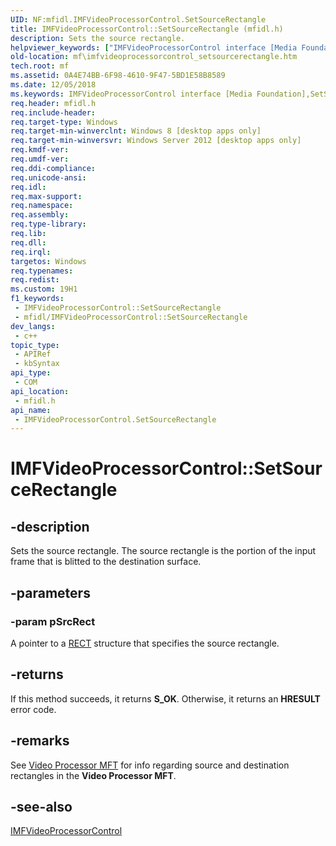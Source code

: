 ```yaml
---
UID: NF:mfidl.IMFVideoProcessorControl.SetSourceRectangle
title: IMFVideoProcessorControl::SetSourceRectangle (mfidl.h)
description: Sets the source rectangle.
helpviewer_keywords: ["IMFVideoProcessorControl interface [Media Foundation]","SetSourceRectangle method","IMFVideoProcessorControl.SetSourceRectangle","IMFVideoProcessorControl::SetSourceRectangle","SetSourceRectangle","SetSourceRectangle method [Media Foundation]","SetSourceRectangle method [Media Foundation]","IMFVideoProcessorControl interface","mf.imfvideoprocessorcontrol_setsourcerectangle","mfidl/IMFVideoProcessorControl::SetSourceRectangle"]
old-location: mf\imfvideoprocessorcontrol_setsourcerectangle.htm
tech.root: mf
ms.assetid: 0A4E74BB-6F98-4610-9F47-5BD1E58B8589
ms.date: 12/05/2018
ms.keywords: IMFVideoProcessorControl interface [Media Foundation],SetSourceRectangle method, IMFVideoProcessorControl.SetSourceRectangle, IMFVideoProcessorControl::SetSourceRectangle, SetSourceRectangle, SetSourceRectangle method [Media Foundation], SetSourceRectangle method [Media Foundation],IMFVideoProcessorControl interface, mf.imfvideoprocessorcontrol_setsourcerectangle, mfidl/IMFVideoProcessorControl::SetSourceRectangle
req.header: mfidl.h
req.include-header: 
req.target-type: Windows
req.target-min-winverclnt: Windows 8 [desktop apps only]
req.target-min-winversvr: Windows Server 2012 [desktop apps only]
req.kmdf-ver: 
req.umdf-ver: 
req.ddi-compliance: 
req.unicode-ansi: 
req.idl: 
req.max-support: 
req.namespace: 
req.assembly: 
req.type-library: 
req.lib: 
req.dll: 
req.irql: 
targetos: Windows
req.typenames: 
req.redist: 
ms.custom: 19H1
f1_keywords:
 - IMFVideoProcessorControl::SetSourceRectangle
 - mfidl/IMFVideoProcessorControl::SetSourceRectangle
dev_langs:
 - c++
topic_type:
 - APIRef
 - kbSyntax
api_type:
 - COM
api_location:
 - mfidl.h
api_name:
 - IMFVideoProcessorControl.SetSourceRectangle
---
```


# IMFVideoProcessorControl::SetSourceRectangle


## -description

Sets the source rectangle. The source rectangle is the portion of the input frame that is blitted to the destination surface.

## -parameters

### -param pSrcRect

A pointer to a <a href="/windows/desktop/api/windef/ns-windef-rect">RECT</a> structure that specifies the source rectangle.

## -returns

If this method succeeds, it returns <b>S_OK</b>. Otherwise, it returns an <b>HRESULT</b> error code.

## -remarks

See <a href="/windows/desktop/medfound/video-processor-mft">Video Processor MFT</a> for info regarding source and destination rectangles in the <b>Video Processor MFT</b>.

## -see-also

<a href="/windows/desktop/api/mfidl/nn-mfidl-imfvideoprocessorcontrol">IMFVideoProcessorControl</a>